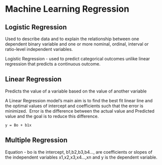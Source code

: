 # Machine Learning Regression 

## Logistic Regression 

Used to describe data and to explain the relationship between one dependent binary variable and one or more nominal, ordinal, interval or ratio-level independent variables.

Logistic Regression - used to predict categorical outcomes unlike linear regression that predicts a continuous outcome.


## Linear Regression 

Predicts the value of a variable based on the value of another variable

A Linear Regression model’s main aim is to find the best fit linear line and the optimal values of intercept and coefficients such that the error is minimized. 
Error is the difference between the actual value and Predicted value and the goal is to reduce this difference.

 `y = Bo + b1x`

## Multiple Regression 

Equation - bo is the intercept, b1,b2,b3,b4…, are coefficients or slopes of the independent variables x1,x2,x3,x4…,xn and y is the dependent variable.
